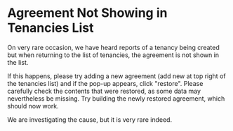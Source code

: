 # Agreement Not Showing in Tenancies List

On very rare occasion, we have heard reports of a tenancy being created but when returning to the list of tenancies, the agreement is not shown in the list.

If this happens, please try adding a new agreement (add new at top right of the tenancies list) and if the pop-up appears, click "restore". Please carefully check the contents that were restored, as some data may nevertheless be missing. Try building the newly restored agreement, which should now work.

We are investigating the cause, but it is very rare indeed.
